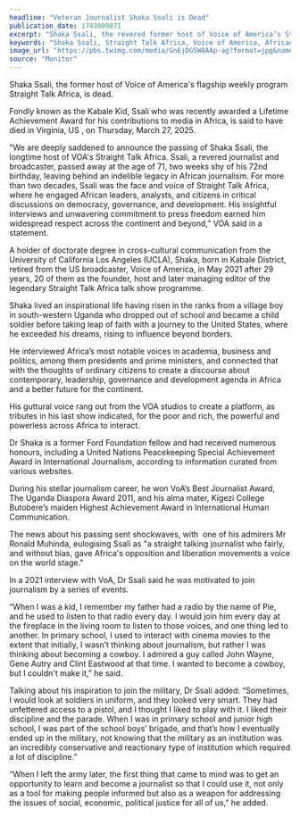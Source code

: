 ```yaml
---
headline: "Veteran Journalist Shaka Ssali is Dead"
publication_date: 1743099871
excerpt: "Shaka Ssali, the revered former host of Voice of America’s Straight Talk Africa, passed away on March 27, 2025, at age 71, leaving behind a legacy of impactful journalism and advocacy for African governance and development."
keywords: "Shaka Ssali, Straight Talk Africa, Voice of America, African journalism, Kabale Kid, Lifetime Achievement Award, Press freedom, Uganda journalist"
image_url: "https://pbs.twimg.com/media/GnEjDG5W8AAp-ag?format=jpg&name=large"
source: "Monitor"
---
```


Shaka Ssali, the former host of Voice of America's flagship weekly program Straight Talk Africa, is dead.

Fondly known as the Kabale Kid, Ssali who was recently awarded a Lifetime Achievement Award for his contributions to media in Africa, is said to have died in Virginia, US , on Thursday, March 27, 2025.

"We are deeply saddened to announce the passing of Shaka Ssali, the longtime host of VOA's Straight Talk Africa. Ssali, a revered journalist and broadcaster, passed away at the age of 71, two weeks shy of his 72nd birthday, leaving behind an indelible legacy in African journalism. For more than two decades, Ssali was the face and voice of Straight Talk Africa, where he engaged African leaders, analysts, and citizens in critical discussions on democracy, governance, and development. His insightful interviews and unwavering commitment to press freedom earned him widespread respect across the continent and beyond," VOA said in a statement.

A holder of doctorate degree in cross-cultural communication from the University of California Los Angeles (UCLA), Shaka, born in Kabale District, retired from the US broadcaster, Voice of America, in May 2021 after 29 years, 20 of them as the founder, host and later managing editor of the legendary Straight Talk Africa talk show programme.

Shaka lived an inspirational life having risen in the ranks from a village boy in south-western Uganda who dropped out of school and became a child soldier before taking leap of faith with a journey to the United States, where he exceeded his dreams, rising to influence beyond borders.

He interviewed Africa’s most notable voices in academia, business and politics, among them presidents and prime ministers, and connected that with the thoughts of ordinary citizens to create a discourse about contemporary, leadership, governance and development agenda in Africa and a better future for the continent.

His guttural voice rang out from the VOA studios to create a platform, as tributes in his last show indicated, for the poor and rich, the powerful and powerless across Africa to interact.

Dr Shaka is a former Ford Foundation fellow and had received numerous honours, including a United Nations Peacekeeping Special Achievement Award in International Journalism, according to information curated from various websites.

During his stellar journalism career, he won VoA’s Best Journalist Award, The Uganda Diaspora Award 2011, and his alma mater, Kigezi College Butobere’s maiden Highest Achievement Award in International Human Communication.

The news about his passing sent shockwaves, with  one of his admirers Mr Ronald Muhinda, eulogising Ssali as "a straight talking journalist who fairly, and without bias, gave Africa's opposition and liberation movements a voice on the world stage."

In a 2021 interview with VoA, Dr Ssali said he was motivated to join journalism by a series of events.

“When I was a kid, I remember my father had a radio by the name of Pie, and he used to listen to that radio every day. I would join him every day at the fireplace in the living room to listen to those voices, and one thing led to another. In primary school, I used to interact with cinema movies to the extent that initially, I wasn’t thinking about journalism, but rather I was thinking about becoming a cowboy. I admired a guy called John Wayne, Gene Autry and Clint Eastwood at that time. I wanted to become a cowboy, but I couldn't make it,” he said.

Talking about his inspiration to join the military, Dr Ssali added: “Sometimes, I would look at soldiers in uniform, and they looked very smart. They had unfettered access to a pistol, and I thought I liked to play with it. I liked their discipline and the parade. When I was in primary school and junior high school, I was part of the school boys’ brigade, and that’s how I eventually ended up in the military, not knowing that the military as an institution was an incredibly conservative and reactionary type of institution which required a lot of discipline.”

“When I left the army later, the first thing that came to mind was to get an opportunity to learn and become a journalist so that I could use it, not only as a tool for making people informed but also as a weapon for addressing the issues of social, economic, political justice for all of us,” he added.
